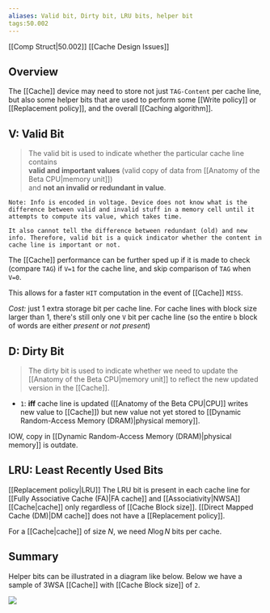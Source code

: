 ```yaml
---
aliases: Valid bit, Dirty bit, LRU bits, helper bit
tags:50.002
---
```

[[Comp Struct|50.002]]
[[Cache Design Issues]]

## Overview
The [[Cache]] device may need to store not just `TAG-Content` per cache line, but  also some helper bits that are used to perform some [[Write policy]] or [[Replacement policy]], and the overall [[Caching algorithm]].

## V: Valid Bit
> The valid bit is used to indicate whether the particular cache line contains\
> **valid and important values** (valid copy of data from [[Anatomy of the Beta CPU|memory unit]])\
> and **not an invalid or redundant in value**.

	Note: Info is encoded in voltage. Device does not know what is the difference between valid and invalid stuff in a memory cell until it attempts to compute its value, which takes time.

	It also cannot tell the difference between redundant (old) and new info. Therefore, valid bit is a quick indicator whether the content in cache line is important or not.

The [[Cache]] performance can be further sped up if it is made to check (compare `TAG`) if `V=1` for the cache line, and skip comparison of `TAG` when `V=0`.

This allows for a faster `HIT` computation in the event of [[Cache]] `MISS`.

*Cost:* just 1 extra storage bit per cache line.
For cache lines with block size larger than 1, there's still only one `V` bit per cache line (so the entire `b` block of words are either *present* or *not present*)


## D: Dirty Bit
> The dirty bit is used to indicate whether we need to update the [[Anatomy of the Beta CPU|memory unit]] to reflect the new updated version in the [[Cache]].

- `1`: **iff** cache line is updated ([[Anatomy of the Beta CPU|CPU]] writes new value to [[Cache]]) but new value not yet stored to [[Dynamic Random-Access Memory (DRAM)|physical memory]].

IOW, copy in [[Dynamic Random-Access Memory (DRAM)|physical memory]] is outdate.


## LRU: Least Recently Used Bits
[[Replacement policy|LRU]]
The LRU bit is present in each cache line for [[Fully Associative Cache (FA)|FA cache]] and [[Associativity|NWSA]] [[Cache|cache]] only regardless of [[Cache Block size]].
[[Direct Mapped Cache (DM)|DM cache]] does not have a [[Replacement policy]].

For a [[Cache|cache]] of size $N$, we need $N\log{N}$ bits per cache.


## Summary
Helper bits can be illustrated in a diagram like below. Below we have a sample of 3WSA [[Cache]] with [[Cache Block size]] of `2`.

![](https://dropbox.com/s/jdzkblgoyb6dh7i/3way.png?raw=1)